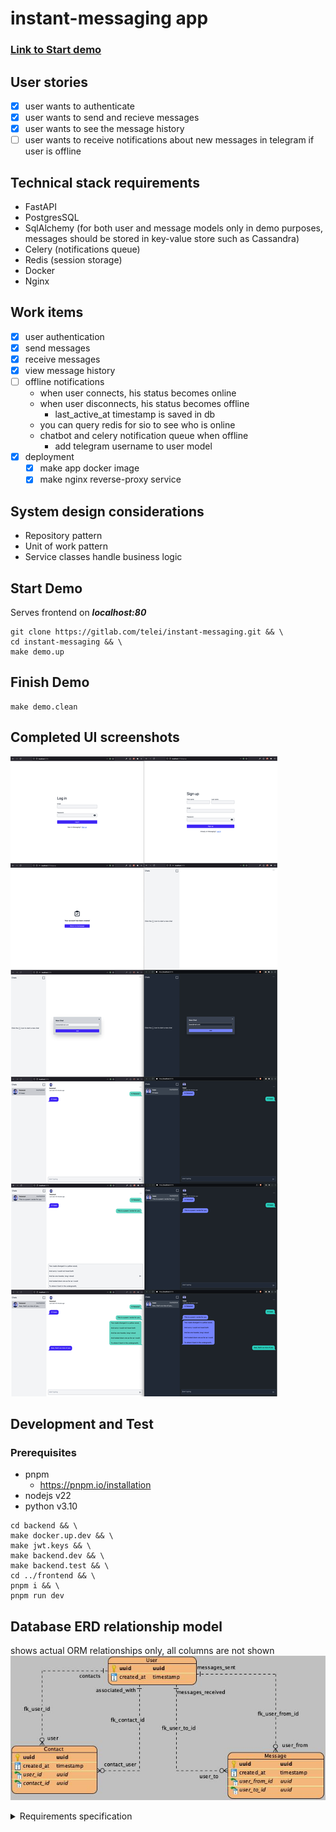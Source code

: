 # instant-messaging app
### [Link to Start demo](#start-demo)

## User stories
- [x] user wants to authenticate
- [x] user wants to send and recieve messages
- [x] user wants to see the message history
- [ ] user wants to receive notifications about new messages in telegram if user is offline
  
## Technical stack requirements
- FastAPI
- PostgresSQL
- SqlAlchemy (for both user and message models only in demo purposes, messages should be stored in key-value store such as Cassandra)
- Celery (notifications queue)
- Redis (session storage)
- Docker
- Nginx
  
## Work items
- [x] user authentication
- [x] send messages
- [x] receive messages
- [x] view message history
- [ ] offline notifications
    - when user connects, his status becomes online
    - when user disconnects, his status becomes offline
      - last_active_at timestamp is saved in db
    - you can query redis for sio to see who is online
    - chatbot and celery notification queue when offline
      - add telegram username to user model
- [x] deployment
  - [x] make app docker image
  - [x] make nginx reverse-proxy service

## System design considerations
- Repository pattern
- Unit of work pattern
- Service classes handle business logic

## Start Demo 
Serves frontend on ***localhost:80***
```shell
git clone https://gitlab.com/telei/instant-messaging.git && \
cd instant-messaging && \
make demo.up
```

## Finish Demo
```shell
make demo.clean
```

## Completed UI screenshots
![UI](screenshots.png)

## Development and Test
### Prerequisites
- pnpm
  - https://pnpm.io/installation
- nodejs v22
- python v3.10
```shell
cd backend && \
make docker.up.dev && \
make jwt.keys && \
make backend.dev && \
make backend.test && \
cd ../frontend && \
pnpm i && \
pnpm run dev
```

## Database ERD relationship model
shows actual ORM relationships only, all columns are not shown  
![ERD](backend/migrations/diagrams/ERD_contacts_association_object_step2.jpg)
<details>
<summary>Requirements specification</summary>

**Цель:** Разработать простой сервис для обмена мгновенными сообщениями между пользователями в реальном времени.

## **📌 Задачи:**

1. **Регистрация и аутентификация пользователей:**  
   * Реализуй возможность регистрации новых пользователей.  
   * Обеспечь аутентификацию и авторизацию при работе с API.  
2. **Отправка и получение сообщений:**  
   * Пользователи могут отправлять сообщения друг другу.  
   * Реализуй получение новых сообщений в реальном времени.  
3. **Сохранение истории сообщений:**  
   * Все сообщения должны сохраняться в базе данных.  
   * Предусмотри возможность получения истории переписки между пользователями.  
4. **Уведомления через Telegram-бота:**  
   * Создай простого Telegram-бота с помощью Aiogram.  
   * Бот должен уведомлять пользователя о новом сообщении, если он офлайн.  
5. **Веб-интерфейс для тестирования:**  
   * Разработай простую веб\-страницу для взаимодействия с сервисом.  
   * Дизайн не важен — можешь использовать любые готовые шаблоны.  
   * Веб-интерфейс может быть реализован на любом языке и стеке по твоему выбору.

     ## **🛠 Технические требования:**

* **Язык программирования:** Python 3.10 или новее.  
* **Фреймворк:** FastAPI для разработки RESTful API.  
* **Асинхронность:**  
  * Используй `async`/`await` для обработки запросов.  
  * Реализуй реальное время с помощью WebSockets или другой технологии по твоему выбору.  
* **Многопоточность:**  
  * Используй многопоточность, где это необходимо для повышения производительности.  
* **Базы данных:**  
  * **PostgreSQL** для хранения пользователей и сообщений.  
  * **Redis** для кэширования и хранения сессий.  
* **ORM и миграции:**  
  * SQLAlchemy для работы с базой данных.  
  * Alembic для управления миграциями.  
* **Фоновые задачи:**  
  * Celery для обработки фоновых задач (например, отправка уведомлений через бота).  
* **Контейнеризация:**  
  * Docker для контейнеризации приложения.  
* **Сервер:**  
  * Nginx для обратного проксирования (можно использовать простой конфигурационный файл).

    ## **🎨 Веб-интерфейс:**

* Должен позволять:  
  * Регистрироваться и входить в систему.  
  * Отправлять и получать сообщения.  
* **Не трать много времени на дизайн.**  
* Можешь использовать любые фреймворки или даже простую HTML-страницу.  
* Готовые шаблоны и библиотеки приветствуются.
</details>